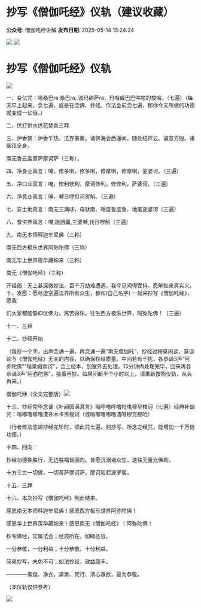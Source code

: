 # 抄写《僧伽吒经》仪轨（建议收藏）

**公众号**: 僧伽吒经讲解
**发布日期**: 2025-05-14 15:24:24

<img src='https://mmbiz.qpic.cn/sz_mmbiz_gif/1vb6W9zwoiafPDp9F3n80dTiaNVxCXBMTLtzEyCAbqicLgJiaTricpztCLozEqeqjcMOWqw8Jv8KiaqaWy3MIl1mfzbA/640?wx_fmt=gif&from=appmsg' />

<img src='https://mmbiz.qpic.cn/sz_mmbiz_jpg/1vb6W9zwoiafPDp9F3n80dTiaNVxCXBMTLTQRreRYImWt2uGicUNsBWZOMcuBRWWIMYaeKQCx4M4al3V0t3w75FbQ/640?wx_fmt=jpeg&from=appmsg' />

# 抄写《僧伽吒经》仪轨

<img src='https://mmbiz.qpic.cn/mmbiz_jpg/0s067uwuKQcL9rhIYuUXPzkuOyK0AGkw4SHL9c1pPytrEyIGy2BqNNVppjibsKLicvW6MZib6tztVnOLY7VYNpsog/640?wx_fmt=jpeg' />

一、变亿咒：嗡桑巴ra 桑巴ra, 波玛纳萨ra，玛哈臧巴巴吽帕的梭哈。（七遍）（每天早上起来，念七遍，或是在念佛、抄经、作法会前念七遍，那你今天所做的功德就变成一亿倍。）

二、供灯供水供花焚香三拜

三、炉香赞：炉香乍热。法界蒙薰。诸佛海会悉遥闻。随处结祥云。诚意方殷。诸佛现全身。

南无香云盖菩萨摩诃萨（三称）。

四、净身业真言：唵，修多唎，修多唎，修摩唎，修摩唎，娑婆诃。（三遍）

五、净口业真言：唵，修利修利，摩诃修利，修修利，萨婆诃。（三遍）

六、净意业真言：唵，嚩日啰怛诃贺斛。（三遍）

七、安土地真言：南无三满哆，母驮南、嗡度鲁度鲁、地尾娑婆诃（三遍）

八、普供养真言：唵,誐誐曩,三婆嚩,伐日啰斛（三遍）

九、南无本师释迦牟尼佛（三称）

南无西方极乐世界阿弥陀佛（三称）

南无华上世界莲华藏如来（三称）

南无《僧伽吒经》（三称）

开经偈：无上甚深微妙法，百千万劫难遭遇，我今见闻得受持，愿解如来真实义。十、发愿：愿尽虚空遍法界所有众生，都和(自己名字) 一起来抄写《僧伽吒经》，愿我

们大家都能够仰仗佛力，离苦得乐，往生西方极乐世界，阿弥陀佛！（三遍）

十一、三拜

十二、抄经开始

（每抄一个字，出声念诵一遍，再念诵一遍“南无僧伽吒”，抄经过程莫闲谈，莫谈论与《僧伽吒经》无关的内容，以确保抄经质量。中间若有干扰，各恭诵3声“阿弥陀佛”“嗡莱姆索诃”，合上经本，到室外去处理。15分钟内处理完毕，回来再各恭诵3声“阿弥陀佛”，接着再抄。如果间断半个小时以上，请重新按照仪轨，从头再来。）

僧伽吒经（全文完整版）<img src='https://mmbiz.qpic.cn/mmbiz_png/0s067uwuKQdB4tK9cXoDTK5oec0pJdj5VDynB7yMxsumkcp8tKGV8dnLdzyLI1SvrwoBBXlA4HxqghIcIa70xg/640?wx_fmt=png' />

  


十三、抄经完毕念诵《补阙圆满真言》嗡呼噜呼噜社曳穆契梭诃（七遍）经典补缺咒：嗡嘟噜嘟噜渣牙木卡黑梭诃（或嗡嘟噜嘟噜渣呀穆克梭哈）

（行者修法念颂抄经完毕时，颂此咒七遍，则抄写、所念之经咒，能增加一千万倍功德。）

十四、回向：

抄经功德殊胜行，无边胜福皆回向。普愿沉溺诸众生，速往无量光佛刹，

十方三世一切佛，一切菩萨摩诃萨，摩诃般若波罗蜜。

十五、三拜

十六、本次抄写《僧伽吒经》到此结束。

感恩南无本师释迦牟尼佛！感恩西方极乐世界阿弥陀佛！

感恩华上世界莲华藏如来！感恩南无《僧伽吒经》！阿弥陀佛！

抄写佛经，实属法会；经典所在，如睹圣容。

一分恭敬，一分利益；十分恭敬，十分利益。

简易抄写，未免不可；如法抄经，效益颇丰。

————素食、净衣，澡漱、梵行、清心寡欲，最为恭敬。

（本仪轨仅供参考）

<img src='https://mmbiz.qpic.cn/sz_mmbiz_jpg/1vb6W9zwoiafPDp9F3n80dTiaNVxCXBMTLQ4MI7g7VQ2saC6IdCWffjWF3MyZMXnagUdQSEG1tnGcvKtic9LzkxOA/640?wx_fmt=jpeg&from=appmsg' />